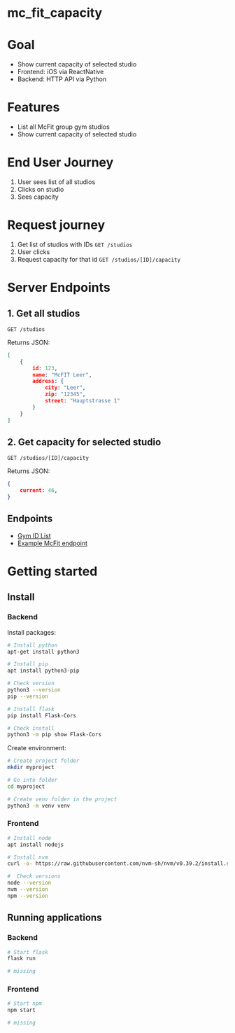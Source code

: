 # mc_fit_capacity

# Goal
- Show current capacity of selected studio
- Frontend: iOS via ReactNative
- Backend: HTTP API via Python

# Features
- List all McFit group gym studios 
- Show current capacity of selected studio

# End User Journey
1. User sees list of all studios
2. Clicks on studio 
3. Sees capacity

# Request journey
1. Get list of studios with IDs `GET /studios`
2. User clicks 
3. Request capacity for that id `GET /studios/[ID]/capacity`

# Server Endpoints

## 1. Get all studios

`GET /studios`

Returns JSON:

```json
[
    {
        id: 123,
        name: "McFIT Leer",
        address: {
            city: "Leer",
            zip: "12345",
            street: "Hauptstrasse 1"
        }
    }
]
```


## 2. Get capacity for selected studio

`GET /studios/[ID]/capacity`

Returns JSON:

```json
{
    current: 46,
}
```

## Endpoints

- [Gym ID List](`https://rsg-group.api.magicline.com/connect/v1/studio?studioTags=AKTIV-391B8025C1714FB9B15BB02F2F8AC0B2`)
- [Example McFit endpoint](`https://www.mcfit.com/de/auslastung/antwort/request.json?tx_brastudioprofilesmcfitcom_brastudioprofiles[studioId]=1447805280`)


# Getting started

## Install

### Backend

Install packages:

```sh
# Install python
apt-get install python3

# Install pip
apt install python3-pip

# Check version
python3 --version
pip --version

# Install flask
pip install Flask-Cors

# Check install
python3 -m pip show Flask-Cors
```

Create environment:

```sh
# Create project folder
mkdir myproject

# Go into folder
cd myproject

# Create venv folder in the project
python3 -m venv venv
```

### Frontend

```sh
# Install node
apt install nodejs

# Install nvm
curl -o- https://raw.githubusercontent.com/nvm-sh/nvm/v0.39.2/install.sh | bash

#  Check versions
node --version
nvm --version
npm --version
```

## Running applications

### Backend

```sh
# Start flask
flask run

# missing
```


### Frontend

```sh
# Start npm
npm start

# missing
```